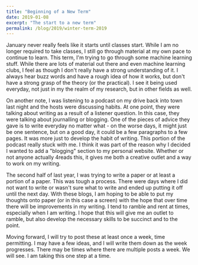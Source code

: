 ```yaml
---
title: "Beginning of a New Term"
date: 2019-01-08
excerpt: "The start to a new term"
permalink: /blog/2019/winter-term-2019
---
```


January never really feels like it starts until classes start. While I am no longer required to take classes, I still go through material at my own pace to continue to learn. This term, I'm trying to go through some machine learning stuff. While there are lots of material out there and even machine learning clubs, I feel as though I don't really have a strong understanding of it. I always hear buzz words and have a rough idea of how it works, but don't have a strong grasp of the theory (or the practical). I see it being used everyday, not just in my the realm of my research, but in other fields as well.

On another note, I was listening to a podcast on my drive back into town last night and the hosts were discussing habits. At one point, they were talking about writing as a result of a listener question. In this case, they were talking about journalling or blogging. One of the pieces of advice they gave is to write everyday no matter what - on the worse days, it might just be one sentence, but on a good day, it could be a few paragraphs to a few pages. It was more just to develop the habit of writing. This portion of the podcast really stuck with me. I think it was part of the reason why I decided I wanted to add a "blogging" section to my personal website. Whether or not anyone actually 4reads this, it gives me both a creative outlet and a way to work on my writing.

The second half of last year, I was trying to write a paper or at least a portion of a paper. This was tough a process. There were days where I did not want to write or wasn't sure what to write and ended up putting it off until the next day. With these blogs, I am hoping to be able to put my thoughts onto paper (or in this case a screen) with the hope that over time there will be improvements in my writing. I tend to ramble and rent at times, especially when I am writing. I hope that this will give me an outlet to ramble, but also develop the necessary skills to be succinct and to the point.

Moving forward, I will try to post these at least once a week, time permitting. I may have a few ideas, and I will write them down as the week progresses. There may be times where there are multiple posts a week. We will see. I am taking this one step at a time.
